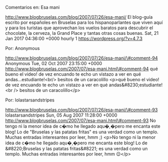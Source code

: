Comentarios en: Esa mani

http://www.blogbruselas.com/blog/2007/07/26/esa-mani/ El blog-guía
escrito por españoles en Bruselas para los hispanoparlantes que viven
aquí y para los turistas que aprovechan los vuelos baratos para
descubrir el chocolate, la cerveza, la Grand Place y tantas otras cosas
buenas. Sat, 21 Jan 2017 04:36:00 +0000 hourly 1
https://wordpress.org/?v=4.7.3

Por: Anonymous

http://www.blogbruselas.com/blog/2007/07/26/esa-mani/\#comment-94
Anonymous Tue, 02 Oct 2007 23:15:00 +0000
http://www.blogbruselas.com/2007/07/esa-mani.html\#comment-94 qué bueno
el video! de vez encuando te echo un vistazo a ver en qué
andas\...estudiante!&lt;br/&gt; besitos de un caracolillo \<p\>qué bueno
el video! de vez encuando te echo un vistazo a ver en qué
andas&\#8230;estudiante!\<br /\> besitos de un caracolillo\</p\>

Por: lolastarsandstripes

http://www.blogbruselas.com/blog/2007/07/26/esa-mani/\#comment-93
lolastarsandstripes Sun, 05 Aug 2007 11:28:00 +0000
http://www.blogbruselas.com/2007/07/esa-mani.html\#comment-93 No tengo
ni la menor idea de c�mo he llegado aqu�,�pero me encanta este blog! Lo
de &quot;Bruselas y las patatas fritas&quot; es una verdad como un
templo. Muchas entradas interesantes por leer, hmm ;) \<p\>No tengo ni
la menor idea de c�mo he llegado aqu�,�pero me encanta este blog! Lo de
&\#8220;Bruselas y las patatas fritas&\#8221; es una verdad como un
templo. Muchas entradas interesantes por leer, hmm 😉\</p\>
